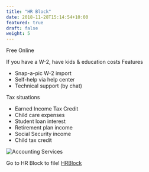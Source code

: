 ```yaml
---
title: "HR Block"
date: 2018-11-28T15:14:54+10:00
featured: true
draft: false
weight: 5
---
```


Free Online

If you have a W-2, have kids & education costs Features
* Snap-a-pic W-2 import
* Self-help via help center
* Technical support (by chat)

Tax situations
* Earned Income Tax Credit
* Child care expenses
* Student loan interest
* Retirement plan income
* Social Security income
* Child tax credit

![Accounting Services](/images/hr.png)

Go to HR Block to file!
[HRBlock](https://www.hrblock.com)
